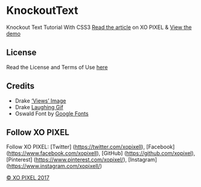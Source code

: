 # KnockoutText
Knockout Text Tutorial With CSS3
[Read the article](http://xopixel.com/responsive-knockout-text-with-css3/) on XO PIXEL
& [View the demo](http://xopixel.com/demo/Responsive%20Knockout%20Text%20With%20CSS3/)

## License
Read the License and Terms of Use [here]()

## Credits
- Drake [‘Views’ Image](http://www.stereogum.com/1874328/drakes-views-will-be-on-pandora-today/news/)
- Drake [Laughing Gif](http://aubreysgifs.tumblr.com/)
- Oswald Font by [Google Fonts](https://fonts.google.com/)

## Follow XO PIXEL
Follow XO PIXEL: [Twitter] (https://twitter.com/xopixell), [Facebook] (https://www.facebook.com/xopixell), [GitHub] (https://github.com/xopixel), [Pinterest] (https://www.pinterest.com/xopixel/), [Instagram] (https://www.instagram.com/xopixell/)

[© XO PIXEL 2017](http://www.xopixel.com)
